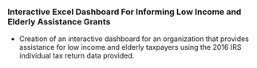 ### Interactive Excel Dashboard For Informing Low Income and Elderly Assistance Grants

- Creation of an interactive dashboard for an organization that provides assistance for low income and elderly taxpayers using the 2016 IRS individual tax return data provided.

